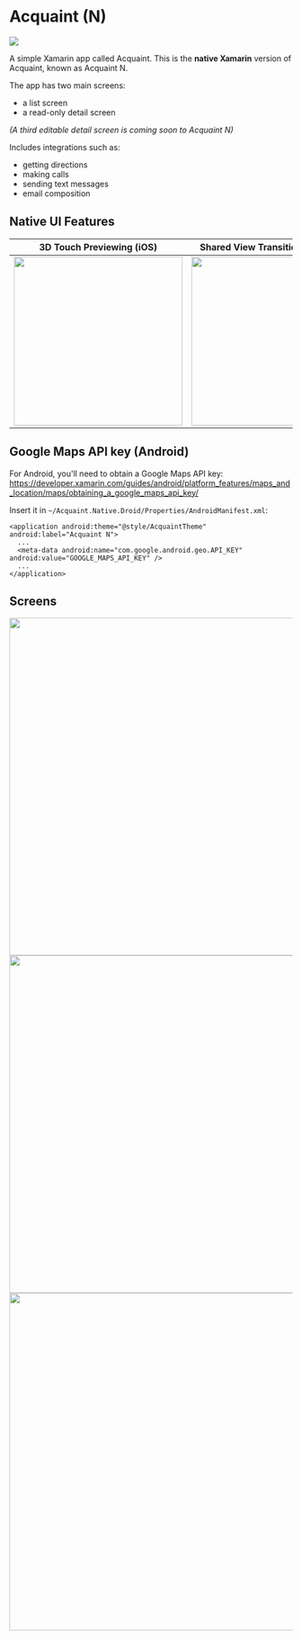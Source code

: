 # Acquaint (N)
<img src="https://github.com/xamarinhq/app-acquaint-native/blob/master/Screenshots/Acquaint_N_Screens.png" />

A simple Xamarin app called Acquaint. This is the __native Xamarin__ version of Acquaint, known as Acquaint N.

The app has two main screens:
* a list screen
* a read-only detail screen

_(A third editable detail screen is coming soon to Acquaint N)_

Includes integrations such as:

* getting directions
* making calls
* sending text messages
* email composition

## Native UI Features
| 3D Touch Previewing (iOS) | Shared View Transitions (Android) |
| --- | --- |
| <img src="https://github.com/xamarinhq/app-acquaint-native/blob/master/Screenshots/Acquaint_N_3DTouch.gif" width="300" /> | <img src="https://github.com/xamarinhq/app-acquaint-native/blob/master/Screenshots/Acquaint_N_SharedViewTransitions.gif" width="300" /> |

## Google Maps API key (Android)
For Android, you'll need to obtain a Google Maps API key:
https://developer.xamarin.com/guides/android/platform_features/maps_and_location/maps/obtaining_a_google_maps_api_key/

Insert it in `~/Acquaint.Native.Droid/Properties/AndroidManifest.xml`:

    <application android:theme="@style/AcquaintTheme" android:label="Acquaint N">
      ...
      <meta-data android:name="com.google.android.geo.API_KEY" android:value="GOOGLE_MAPS_API_KEY" />
      ...
    </application>

## Screens
<img src="https://github.com/xamarinhq/app-acquaint-native/blob/master/Screenshots/Acquaint_N_ListPage.png" width="600" />
<img src="https://github.com/xamarinhq/app-acquaint-native/blob/master/Screenshots/Acquaint_N_DetailPage.png" width="600" />
<img src="https://github.com/xamarinhq/app-acquaint-native/blob/master/Screenshots/Acquaint_N_GetDirections.png" width="600" />
